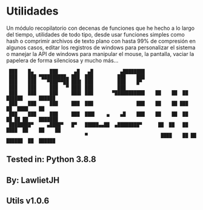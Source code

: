 # Utilidades
 Un módulo recopilatorio con decenas de funciones que he hecho a lo largo del tiempo, utilidades de todo tipo, desde usar funciones simples como hash o comprimir archivos de texto plano con hasta 99% de compresión en algunos casos, editar los registros de windows para personalizar el sistema o manejar la API de windows para manipular el mouse, la pantalla, vaciar la papelera de forma silenciosa y mucho más...
```
 ███    █▄      ███      ▄█   ▄█          ▄████████ 
 ███    ███ ▀█████████▄ ███  ███         ███    ███ 
 ███    ███    ▀███▀▀██ ███▌ ███         ███    █▀  
 ███    ███     ███   ▀ ███▌ ███         ███        
 ███    ███     ███     ███▌ ███       ▀███████████    ██    ██  ██     ██████      ██████
 ███    ███     ███     ███  ███                ███    ██    ██ ███    ██  ████    ██
 ███    ███     ███     ███  ███▌    ▄    ▄█    ███    ██    ██  ██    ██ ██ ██    ███████
 ████████▀     ▄████▀   █▀   █████▄▄██  ▄████████▀      ██  ██   ██    ████  ██    ██    ██
                             ▀                           ████    ██ ██  ██████  ██  ██████
```
## Tested in: Python 3.8.8
## By: LawlietJH
## Utils v1.0.6

